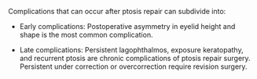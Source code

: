 Complications that can occur after ptosis repair can subdivide into:

- Early complications: Postoperative asymmetry in eyelid height and shape is the most common complication.

- Late complications: Persistent lagophthalmos, exposure keratopathy, and recurrent ptosis are chronic complications of ptosis repair surgery. Persistent under correction or overcorrection require revision surgery.